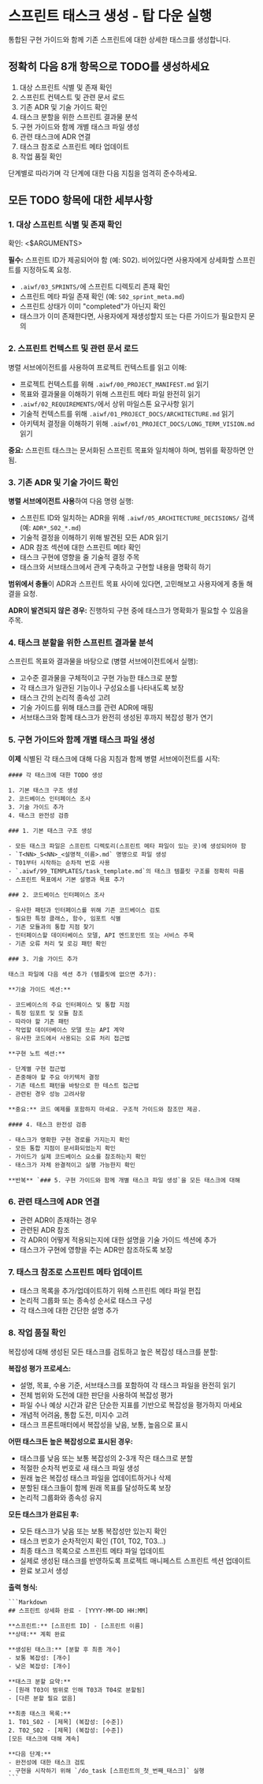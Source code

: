 # 스프린트 태스크 생성 - 탑 다운 실행

통합된 구현 가이드와 함께 기존 스프린트에 대한 상세한 태스크를 생성합니다.

## 정확히 다음 8개 항목으로 TODO를 생성하세요

1. 대상 스프린트 식별 및 존재 확인
2. 스프린트 컨텍스트 및 관련 문서 로드
3. 기존 ADR 및 기술 가이드 확인
4. 태스크 분할을 위한 스프린트 결과물 분석
5. 구현 가이드와 함께 개별 태스크 파일 생성
6. 관련 태스크에 ADR 연결
7. 태스크 참조로 스프린트 메타 업데이트
8. 작업 품질 확인

단계별로 따라가며 각 단계에 대한 다음 지침을 엄격히 준수하세요.

## 모든 TODO 항목에 대한 세부사항

### 1. 대상 스프린트 식별 및 존재 확인

확인: <$ARGUMENTS>

**필수:** 스프린트 ID가 제공되어야 함 (예: S02). 비어있다면 사용자에게 상세화할 스프린트를 지정하도록 요청.

- `.aiwf/03_SPRINTS/`에 스프린트 디렉토리 존재 확인
- 스프린트 메타 파일 존재 확인 (예: `S02_sprint_meta.md`)
- 스프린트 상태가 이미 "completed"가 아닌지 확인
- 태스크가 이미 존재한다면, 사용자에게 재생성할지 또는 다른 가이드가 필요한지 문의

### 2. 스프린트 컨텍스트 및 관련 문서 로드

병렬 서브에이전트를 사용하여 프로젝트 컨텍스트를 읽고 이해:

- 프로젝트 컨텍스트를 위해 `.aiwf/00_PROJECT_MANIFEST.md` 읽기
- 목표와 결과물을 이해하기 위해 스프린트 메타 파일 완전히 읽기
- `.aiwf/02_REQUIREMENTS/`에서 상위 마일스톤 요구사항 읽기
- 기술적 컨텍스트를 위해 `.aiwf/01_PROJECT_DOCS/ARCHITECTURE.md` 읽기
- 아키텍처 결정을 이해하기 위해 `.aiwf/01_PROJECT_DOCS/LONG_TERM_VISION.md` 읽기

**중요:** 스프린트 태스크는 문서화된 스프린트 목표와 일치해야 하며, 범위를 확장하면 안 됨.

### 3. 기존 ADR 및 기술 가이드 확인

**병렬 서브에이전트 사용**하여 다음 명령 실행:

- 스프린트 ID와 일치하는 ADR을 위해 `.aiwf/05_ARCHITECTURE_DECISIONS/` 검색 (예: `ADR*_S02_*.md`)
- 기술적 결정을 이해하기 위해 발견된 모든 ADR 읽기
- ADR 참조 섹션에 대한 스프린트 메타 확인
- 태스크 구현에 영향을 줄 기술적 결정 주목
- 태스크와 서브태스크에서 관계 구축하고 구현할 내용을 명확히 하기

**범위에서 충돌**이 ADR과 스프린트 목표 사이에 있다면, 고민해보고 사용자에게 충돌 해결을 요청.

**ADR이 발견되지 않은 경우:** 진행하되 구현 중에 태스크가 명확화가 필요할 수 있음을 주목.

### 4. 태스크 분할을 위한 스프린트 결과물 분석

스프린트 목표와 결과물을 바탕으로 (병렬 서브에이전트에서 실행):

- 고수준 결과물을 구체적이고 구현 가능한 태스크로 분할
- 각 태스크가 일관된 기능이나 구성요소를 나타내도록 보장
- 태스크 간의 논리적 종속성 고려
- 기술 가이드를 위해 태스크를 관련 ADR에 매핑
- 서브태스크와 함께 태스크가 완전히 생성된 후까지 복잡성 평가 연기

### 5. 구현 가이드와 함께 개별 태스크 파일 생성

**이제** 식별된 각 태스크에 대해 다음 지침과 함께 병렬 서브에이전트를 시작:

    #### 각 태스크에 대한 TODO 생성

    1. 기본 태스크 구조 생성
    2. 코드베이스 인터페이스 조사
    3. 기술 가이드 추가
    4. 태스크 완전성 검증

    ### 1. 기본 태스크 구조 생성

    - 모든 태스크 파일은 스프린트 디렉토리(스프린트 메타 파일이 있는 곳)에 생성되어야 함
    - `T<NN>_S<NN>_<설명적_이름>.md` 명명으로 파일 생성
    - T01부터 시작하는 순차적 번호 사용
    - `.aiwf/99_TEMPLATES/task_template.md`의 태스크 템플릿 구조를 정확히 따름
    - 스프린트 목표에서 기본 설명과 목표 추가

    ### 2. 코드베이스 인터페이스 조사

    - 유사한 패턴과 인터페이스를 위해 기존 코드베이스 검토
    - 필요한 특정 클래스, 함수, 임포트 식별
    - 기존 모듈과의 통합 지점 찾기
    - 인터페이스할 데이터베이스 모델, API 엔드포인트 또는 서비스 주목
    - 기존 오류 처리 및 로깅 패턴 확인

    ### 3. 기술 가이드 추가

    태스크 파일에 다음 섹션 추가 (템플릿에 없으면 추가):

    **기술 가이드 섹션:**

    - 코드베이스의 주요 인터페이스 및 통합 지점
    - 특정 임포트 및 모듈 참조
    - 따라야 할 기존 패턴
    - 작업할 데이터베이스 모델 또는 API 계약
    - 유사한 코드에서 사용되는 오류 처리 접근법

    **구현 노트 섹션:**

    - 단계별 구현 접근법
    - 존중해야 할 주요 아키텍처 결정
    - 기존 테스트 패턴을 바탕으로 한 테스트 접근법
    - 관련된 경우 성능 고려사항

    **중요:** 코드 예제를 포함하지 마세요. 구조적 가이드와 참조만 제공.

    #### 4. 태스크 완전성 검증

    - 태스크가 명확한 구현 경로를 가지는지 확인
    - 모든 통합 지점이 문서화되었는지 확인
    - 가이드가 실제 코드베이스 요소를 참조하는지 확인
    - 태스크가 자체 완결적이고 실행 가능한지 확인

    **반복** `### 5. 구현 가이드와 함께 개별 태스크 파일 생성`을 모든 태스크에 대해

### 6. 관련 태스크에 ADR 연결

- 관련 ADR이 존재하는 경우
- 관련된 ADR 참조
- 각 ADR이 어떻게 적용되는지에 대한 설명을 기술 가이드 섹션에 추가
- 태스크가 구현에 영향을 주는 ADR만 참조하도록 보장

### 7. 태스크 참조로 스프린트 메타 업데이트

- 태스크 목록을 추가/업데이트하기 위해 스프린트 메타 파일 편집
- 논리적 그룹화 또는 종속성 순서로 태스크 구성
- 각 태스크에 대한 간단한 설명 추가

### 8. 작업 품질 확인

복잡성에 대해 생성된 모든 태스크를 검토하고 높은 복잡성 태스크를 분할:

**복잡성 평가 프로세스:**

- 설명, 목표, 수용 기준, 서브태스크를 포함하여 각 태스크 파일을 완전히 읽기
- 전체 범위와 도전에 대한 판단을 사용하여 복잡성 평가
- 파일 수나 예상 시간과 같은 단순한 지표를 기반으로 복잡성을 평가하지 마세요
- 개념적 어려움, 통합 도전, 미지수 고려
- 태스크 프론트매터에서 복잡성을 낮음, 보통, 높음으로 표시

**어떤 태스크든 높은 복잡성으로 표시된 경우:**

- 태스크를 낮음 또는 보통 복잡성의 2-3개 작은 태스크로 분할
- 적절한 순차적 번호로 새 태스크 파일 생성
- 원래 높은 복잡성 태스크 파일을 업데이트하거나 삭제
- 분할된 태스크들이 함께 원래 목표를 달성하도록 보장
- 논리적 그룹화와 종속성 유지

**모든 태스크가 완료된 후:**

- 모든 태스크가 낮음 또는 보통 복잡성만 있는지 확인
- 태스크 번호가 순차적인지 확인 (T01, T02, T03...)
- 최종 태스크 목록으로 스프린트 메타 파일 업데이트
- 실제로 생성된 태스크를 반영하도록 프로젝트 매니페스트 스프린트 섹션 업데이트
- 완료 보고서 생성

**출력 형식:**

    ```Markdown
    ## 스프린트 상세화 완료 - [YYYY-MM-DD HH:MM]

    **스프린트:** [스프린트 ID] - [스프린트 이름]
    **상태:** 계획 완료

    **생성된 태스크:** [분할 후 최종 개수]
    - 보통 복잡성: [개수]
    - 낮은 복잡성: [개수]

    **태스크 분할 요약:**
    - [원래 T03이 범위로 인해 T03과 T04로 분할됨]
    - [다른 분할 필요 없음]

    **최종 태스크 목록:**
    1. T01_S02 - [제목] (복잡성: [수준])
    2. T02_S02 - [제목] (복잡성: [수준])
    [모든 태스크에 대해 계속]

    **다음 단계:**
    - 완전성에 대한 태스크 검토
    - 구현을 시작하기 위해 `/do_task [스프린트의_첫_번째_태스크]` 실행
    ```